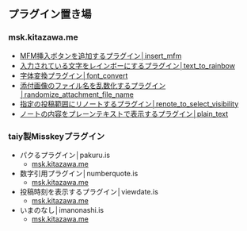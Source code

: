 ## プラグイン置き場

### msk.kitazawa.me
- [MFM挿入ボタンを追加するプラグイン│insert_mfm](https://msk.kitazawa.me/install-extentions?url=https://elysion-pre.github.io/MisskeyPlugins/json/insert_mfm.json&hash=df3cae31e74fc7d09c804be6d2b7d0d4d8bf745c7f84c687778a1dbec1caba86bb0c79f133727a3b191666d24ff30af34e4db93da48c97afc60f140194912d4c)
- [入力されている文字をレインボーにするプラグイン│text_to_rainbow](https://msk.kitazawa.me/install-extentions?url=https://elysion-pre.github.io/MisskeyPlugins/json/text_to_rainbow.json&hash=707406be62bb94e95b9c7c3261784818f05410696a23b7f1f421f8e30f423d8fadc7a62c71b34b083db9fa0b58b4d0fe61df10eda34da295244456aecb5e09c6)
- [字体変換プラグイン│font_convert](https://msk.kitazawa.me/install-extentions?url=https://elysion-pre.github.io/MisskeyPlugins/json/font_convert.json&hash=63a92590c05a62ab094355a3bc23b1925bca56e0c80370b16b3810676624dea5c9189b4e9a852df5855a72de170e908fc4d5efba3615cdb364dece09cbe9970f)
- [添付画像のファイル名を乱数化するプラグイン│randomize_attachment_file_name](https://msk.kitazawa.me/install-extentions?url=https://elysion-pre.github.io/MisskeyPlugins/json/randomize_attachment_file_name.json&hash=0b8a99573c12dac4513fc7d0140674519e452650b77feba53e515e0515041f5df2da7ed0a99048d12a386add5af52b0495864e2302854c3dcde16c68c027141b)
 - [指定の投稿範囲にリノートするプラグイン│renote_to_select_visibility](https://msk.kitazawa.me/install-extentions?url=https://elysion-pre.github.io/MisskeyPlugins/json/renote_to_select_visibility.json&hash=e89a646f5a98b2939e4384562a557c0820ba8ac776156b8fdfddccdf1c10d397e8fc6411d3c32201774889e28e37eac35efb27845df2b9c897ab2e628d81a5cb)
 - [ノートの内容をプレーンテキストで表示するプラグイン│plain_text](https://msk.kitazawa.me/install-extentions?url=https://elysion-pre.github.io/MisskeyPlugins/json/plain_text.json&hash=9f486166b8affc9fc03d9a13588413b8e442048c7c26933dd23e6f8cbc842328a08d88a0f15a6680be41f33e0052695722e7c60861ec45f5d27b1b2f7fc93b2b)

### taiy製Misskeyプラグイン
- パクるプラグイン│pakuru.is
  - [msk.kitazawa.me](https://msk.kitazawa.me/install-extentions?url=https://elysion-pre.github.io/MisskeyPlugins/json/pakuru.json&hash=d1cb762e507deb7eb1d0ceabe47bc4919fec8125cc1326fc75040aa6a9dab41fa0ba8db954e70161f8d55d09c4175a547fa965dcf74837d566384dcc32f1eebf)
- 数字引用プラグイン│numberquote.is
  - [msk.kitazawa.me](https://msk.kitazawa.me/install-extentions?url=https://elysion-pre.github.io/MisskeyPlugins/json/numberquote.json&hash=730d8376fb547954d560bed25bf6a81f62beae2c3cc3ecfb273cf277d73726a9d2dffa413d45800af83e9facf225386bdf80d71e9c538b5b9b718bcf438b5c50)
- 投稿時刻を表示するプラグイン│viewdate.is
  - [msk.kitazawa.me](https://msk.kitazawa.me/install-extentions?url=https://elysion-pre.github.io/MisskeyPlugins/json/viewdate.json&hash=d8367972e9c21aac08dac55fc258ba4604ff813d17b02acaa69030489c356e5c947487acbe3309bfcfcb27aedad6a7cc41b07dca41bedd58d2a3499f87353fe0)
- いまのなし│imanonashi.is
  - [msk.kitazawa.me](https://msk.kitazawa.me/install-extentions?url=https://elysion-pre.github.io/MisskeyPlugins/json/imanonashi.json&hash=d9f0bc0a82499655a0c684fac0db3c93e2a590a0f4dc437c6270b93545bfe10d11398b39adef135b2d388a21dc2f50e7b9e04a66c856421a2348272ae0fbbdc4)
